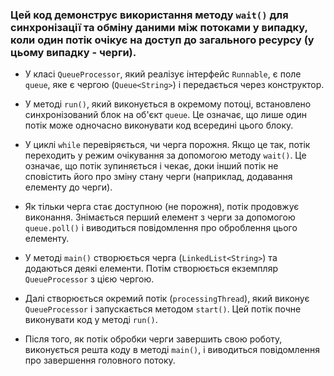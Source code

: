 ### Цей код демонструє використання методу `wait()` для синхронізації та обміну даними між потоками у випадку, коли один потік очікує на доступ до загального ресурсу (у цьому випадку - черги).

- У класі `QueueProcessor`, який реалізує інтерфейс `Runnable`, є поле `queue`, яке є чергою (`Queue<String>`) і 
передається через конструктор.

- У методі `run()`, який виконується в окремому потоці, встановлено синхронізований блок на об'єкт `queue`. 
Це означає, що лише один потік може одночасно виконувати код всередині цього блоку.

- У циклі `while` перевіряється, чи черга порожня. Якщо це так, потік переходить у режим очікування за допомогою
методу `wait()`. Це означає, що потік зупиняється і чекає, доки інший потік не сповістить його про зміну стану черги (наприклад, додавання елементу до черги).

- Як тільки черга стає доступною (не порожня), потік продовжує виконання. Знімається перший елемент з черги за 
допомогою `queue.poll()` і виводиться повідомлення про оброблення цього елементу.

- У методі `main()` створюється черга (`LinkedList<String>`) та додаються деякі елементи. Потім створюється 
екземпляр `QueueProcessor` з цією чергою.

- Далі створюється окремий потік (`processingThread`), який виконує `QueueProcessor` і запускається 
методом `start()`. Цей потік почне виконувати код у методі `run()`.

- Після того, як потік обробки черги завершить свою роботу, виконується решта коду в методі `main()`,
і виводиться повідомлення про завершення головного потоку.